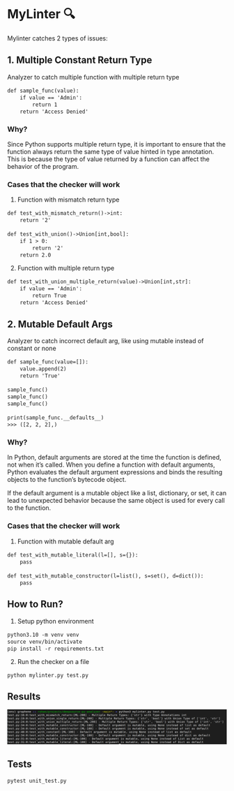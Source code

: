 # MyLinter 🔍


Mylinter catches 2 types of issues:

## 1. Multiple Constant Return Type 

Analyzer to catch multiple function with multiple return type 

```
def sample_func(value):
    if value == 'Admin':
        return 1 
    return 'Access Denied'
```
### Why?

Since Python supports multiple return type, it is important to ensure that the function always return the same type of value hinted in type annotation. This is because the type of value returned by a function can affect the behavior of the program. 

### Cases that the checker will work 

1. Function with mismatch return type 
```
def test_with_mismatch_return()->int:
    return '2'

def test_with_union()->Union[int,bool]:
    if 1 > 0:
        return '2'
    return 2.0
```

2. Function with multiple return type 

```
def test_with_union_multiple_return(value)->Union[int,str]:
    if value == 'Admin':
        return True
    return 'Access Denied' 
```



## 2. Mutable Default Args 

Analyzer to catch incorrect default arg, like using mutable instead of constant or none

```
def sample_func(value=[]):
    value.append(2)
    return 'True'

sample_func()
sample_func()
sample_func()

print(sample_func.__defaults__)
>>> ([2, 2, 2],)
```

### Why?

In Python, default arguments are stored at the time the function is defined, not when it’s called. When you define a function with default arguments, Python evaluates the default argument expressions and binds the resulting objects to the function’s bytecode object.

If the default argument is a mutable object like a list, dictionary, or set, it can lead to unexpected behavior because the same object is used for every call to the function.

### Cases that the checker will work 

1. Function with mutable default arg

```
def test_with_mutable_literal(l=[], s={}):
    pass

def test_with_mutable_constructor(l=list(), s=set(), d=dict()):
    pass
```


## How to Run?

1. Setup python environment 

```
python3.10 -m venv venv
source venv/bin/activate
pip install -r requirements.txt
```

2. Run the checker on a file 

```
python mylinter.py test.py

```


## Results 


![alt text](results.png)


## Tests 

```
pytest unit_test.py
```